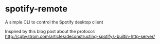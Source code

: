 spotify-remote
==============

A simple CLI to control the Spotify desktop client

Inspired by this blog post about the protocol: http://cgbystrom.com/articles/deconstructing-spotifys-builtin-http-server/
